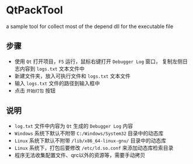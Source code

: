 # QtPackTool
a sample tool for collect most of the depend dll for the executable file

## 步骤
* 使用 `Qt` 打开项目，`F5` 运行，鼠标右键打开 `Debugger Log` 窗口， 复制左侧日志内容到 `logs.txt` 文本文件中
* 新建文件夹，放入可执行文件和 `logs.txt` 文本文件
* 输入 `logs.txt` 文件的路径到输入框中
* 点击 `开始打包` 按钮
&nbsp;
## 说明

* `log.txt` 文件中内容为 `Qt` 生成的 `Debugger Log` 内容
* `Windows` 系统下默认不附带 `C:/Windows/System32` 目录中的动态库
* `Linux` 系统下默认不附带 `/lib/x86_64-linux-gnu/` 目录中的动态库
* `Linux` 系统下，打包后要修改 `/etc/ld.so.conf` 来添加动态库检索目录
* 程序无法收集配置文件、qrc以外的资源等，需要手动拷贝
